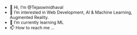 - 👋 Hi, I’m @Tejaswinidhaval
- 👀 I’m interested in Web Development, AI & Machine Learning, Augmented Reality.
- 🌱 I’m currently learning ML
- 📫 How to reach me ...

<!---
Tejaswinidhaval/Tejaswinidhaval is a ✨ special ✨ repository because its `README.md` (this file) appears on your GitHub profile.
You can click the Preview link to take a look at your changes.
--->
